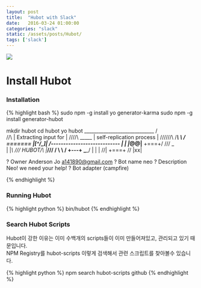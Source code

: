 ```yaml
---
layout: post
title:  "Hubot with Slack"
date:   2016-03-24 01:00:00
categories: "slack"
static: /assets/posts/Hubot/
tags: ['slack']
---
```



<img src="{{ page.static }}hubot.png" class="img-responsive img-rounded">

# Install Hubot

### Installation

{% highlight bash %}
sudo npm -g install yo generator-karma
sudo npm -g install generator-hubot

mkdir hubot
cd hubot
yo hubot
                     _____________________________
                    /                             \
   //\              |      Extracting input for    |
  ////\    _____    |   self-replication process   |
 //////\  /_____\   \                             /
 ======= |[^_/\_]|   /----------------------------
  |   | _|___@@__|__
  +===+/  ///     \_\
   | |_\ /// HUBOT/\\
   |___/\//      /  \\
         \      /   +---+
          \____/    |   |
           | //|    +===+
            \//      |xx|

? Owner Anderson Jo <a141890@gmail.com>
? Bot name neo
? Description Neo! we need your help!
? Bot adapter (campfire)

{% endhighlight %}

### Running Hubot

{% highlight python %}
bin/hubot
{% endhighlight %}

### Search Hubot Scripts

Hubot이 강한 이유는 이미 수백개의 scripts들이 이미 만들어져있고, 관리되고 있기 때문입니다.<br>
NPM Registry를 hubot-scripts <your-search-term> 이렇게 검색해서 관련 스크립트를 찾아볼수 있습니다.

{% highlight python %}
npm search hubot-scripts github
{% endhighlight %}